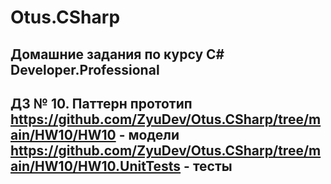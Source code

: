 # Otus.CSharp
Домашние задания по курсу C# Developer.Professional
---
ДЗ № 10. Паттерн прототип
https://github.com/ZyuDev/Otus.CSharp/tree/main/HW10/HW10 - модели
https://github.com/ZyuDev/Otus.CSharp/tree/main/HW10/HW10.UnitTests - тесты
---
